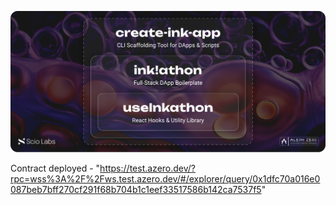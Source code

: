 ![inkathon Devtooling Banner](inkathon-devtooling-banner.png)

Contract deployed - "https://test.azero.dev/?rpc=wss%3A%2F%2Fws.test.azero.dev/#/explorer/query/0x1dfc70a016e0087beb7bff270cf291f68b704b1c1eef33517586b142ca7537f5"

